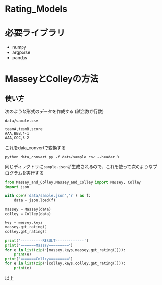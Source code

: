 # Rating_Models

# 必要ライブラリ
- numpy
- argparse
- pandas

# MasseyとColleyの方法
## 使い方
次のような形式のデータを作成する
(試合数が行数)

``data/sample.csv``
```
teamA,teamB,score
AAA,BBB,4-1
AAA,CCC,3-2
```

これをdata_convertで変換する

``` shell
python data_convert.py -f data/sample.csv --header 0
```

同じディレクトリに``sample.json``が生成されるので、これを使って次のようなプログラムを実行する

``` python
from Massey_and_Colley.Massey_and_Colley import Massey, Colley
import json

with open('data/sample.json','r') as f:
    data = json.load(f)

massey = Massey(data)
colley = Colley(data)

key = massey.keys
massey.get_rating()
colley.get_rating()

print('----------RESULT-------------')
print('=======Massey=========')
for e in list(zip(*[massey.keys,massey.get_rating()])):
    print(e)
print('=======Colley=========')
for e in list(zip(*[colley.keys,colley.get_rating()])):
    print(e)
```

以上
